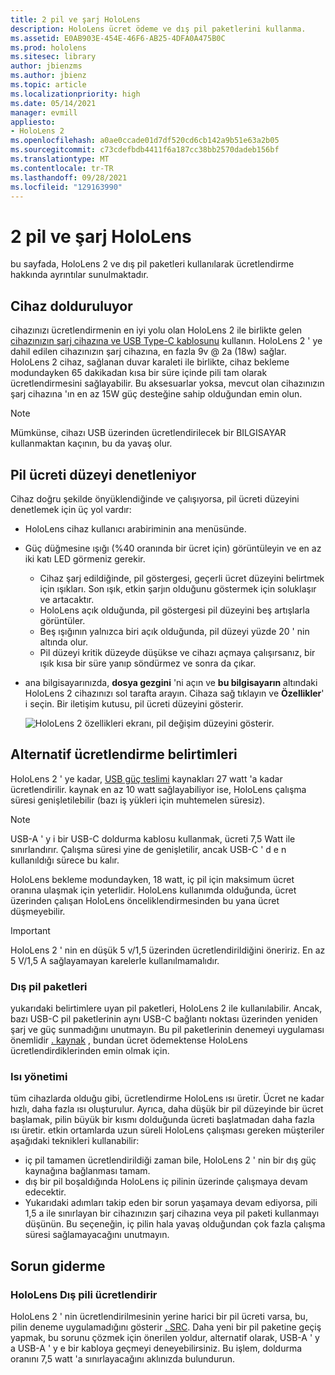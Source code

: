 ```yaml
---
title: 2 pil ve şarj HoloLens
description: HoloLens ücret ödeme ve dış pil paketlerini kullanma.
ms.assetid: E0AB903E-454E-46F6-AB25-4DFA0A475B0C
ms.prod: hololens
ms.sitesec: library
author: jbienzms
ms.author: jbienz
ms.topic: article
ms.localizationpriority: high
ms.date: 05/14/2021
manager: evmill
appliesto:
- HoloLens 2
ms.openlocfilehash: a0ae0ccade01d7df520cd6cb142a9b51e63a2b05
ms.sourcegitcommit: c73cdefbdb4411f6a187cc38bb2570dadeb156bf
ms.translationtype: MT
ms.contentlocale: tr-TR
ms.lasthandoff: 09/28/2021
ms.locfileid: "129163990"
---
```

# <a name="hololens-2-battery-and-charging"></a>2 pil ve şarj HoloLens

bu sayfada, HoloLens 2 ve dış pil paketleri kullanılarak ücretlendirme hakkında ayrıntılar sunulmaktadır.

## <a name="charging-the-device"></a>Cihaz dolduruluyor

cihazınızı ücretlendirmenin en iyi yolu olan HoloLens 2 ile birlikte gelen [cihazınızın şarj cihazına ve USB Type-C kablosunu](https://www.microsoft.com/en-us/p/microsoft-hololens-2-usb-c-charger-cable/8vj21f2z8pk5?rtc=1) kullanın. HoloLens 2 ' ye dahil edilen cihazınızın şarj cihazına, en fazla 9v @ 2a (18w) sağlar. HoloLens 2 cihaz, sağlanan duvar karaleti ile birlikte, cihaz bekleme modundayken 65 dakikadan kısa bir süre içinde pili tam olarak ücretlendirmesini sağlayabilir. Bu aksesuarlar yoksa, mevcut olan cihazınızın şarj cihazına 'ın en az 15W güç desteğine sahip olduğundan emin olun.

> [!NOTE]
> Mümkünse, cihazı USB üzerinden ücretlendirilecek bir BILGISAYAR kullanmaktan kaçının, bu da yavaş olur.

## <a name="checking-the-battery-charge-level"></a>Pil ücreti düzeyi denetleniyor
Cihaz doğru şekilde önyüklendiğinde ve çalışıyorsa, pil ücreti düzeyini denetlemek için üç yol vardır:

- HoloLens cihaz kullanıcı arabiriminin ana menüsünde.
- Güç düğmesine ışığı (%40 oranında bir ücret için) görüntüleyin ve en az iki katı LED görmeniz gerekir.
    - Cihaz şarj edildiğinde, pil göstergesi, geçerli ücret düzeyini belirtmek için ışıkları.  Son ışık, etkin şarjın olduğunu göstermek için soluklaşır ve artacaktır.
    - HoloLens açık olduğunda, pil göstergesi pil düzeyini beş artışlarla görüntüler.
    - Beş ışığının yalnızca biri açık olduğunda, pil düzeyi yüzde 20 ' nin altında olur.
    - Pil düzeyi kritik düzeyde düşükse ve cihazı açmaya çalışırsanız, bir ışık kısa bir süre yanıp söndürmez ve sonra da çıkar.
- ana bilgisayarınızda, **dosya gezgini** 'ni açın ve **bu bilgisayarın** altındaki HoloLens 2 cihazınızı sol tarafta arayın. Cihaza sağ tıklayın ve **Özellikler**' i seçin. Bir iletişim kutusu, pil ücreti düzeyini gösterir.

   ![HoloLens 2 özellikleri ekranı, pil değişim düzeyini gösterir.](images/ResetRecovery2.png)

## <a name="alternative-charging-specifications"></a>Alternatif ücretlendirme belirtimleri

HoloLens 2 ' ye kadar, [USB güç teslimi](https://www.usb.org/usb-charger-pd) kaynakları 27 watt 'a kadar ücretlendirilir. kaynak en az 10 watt sağlayabiliyor ise, HoloLens çalışma süresi genişletilebilir (bazı iş yükleri için muhtemelen süresiz). 

> [!NOTE]
> USB-A ' y i bir USB-C doldurma kablosu kullanmak, ücreti 7,5 Watt ile sınırlandırır. Çalışma süresi yine de genişletilir, ancak USB-C ' d e n kullanıldığı sürece bu kalır.

HoloLens bekleme modundayken, 18 watt, iç pil için maksimum ücret oranına ulaşmak için yeterlidir. HoloLens kullanımda olduğunda, ücret üzerinden çalışan HoloLens önceliklendirmesinden bu yana ücret düşmeyebilir.

> [!IMPORTANT]
> HoloLens 2 ' nin en düşük 5 v/1,5 üzerinden ücretlendirildiğini öneririz. En az 5 V/1,5 A sağlayamayan karelerle kullanılmamalıdır. 

### <a name="external-battery-packs"></a>Dış pil paketleri

yukarıdaki belirtimlere uyan pil paketleri, HoloLens 2 ile kullanılabilir. Ancak, bazı USB-C pil paketlerinin aynı USB-C bağlantı noktası üzerinden yeniden şarj ve güç sunmadığını unutmayın. Bu pil paketlerinin denemeyi uygulaması önemlidir [. kaynak](https://usb.org/document-library/usb-type-cr-cable-and-connector-specification-revision-20) , bundan ücret ödemektense HoloLens ücretlendirdiklerinden emin olmak için. 

### <a name="managing-heat"></a>Isı yönetimi

tüm cihazlarda olduğu gibi, ücretlendirme HoloLens ısı üretir. Ücret ne kadar hızlı, daha fazla ısı oluşturulur. Ayrıca, daha düşük bir pil düzeyinde bir ücret başlamak, pilin büyük bir kısmı dolduğunda ücreti başlatmadan daha fazla ısı üretir. etkin ortamlarda uzun süreli HoloLens çalışması gereken müşteriler aşağıdaki teknikleri kullanabilir:

- iç pil tamamen ücretlendirildiği zaman bile, HoloLens 2 ' nin bir dış güç kaynağına bağlanması tamam.
- dış bir pil boşaldığında HoloLens iç pilinin üzerinde çalışmaya devam edecektir.    
- Yukarıdaki adımları takip eden bir sorun yaşamaya devam ediyorsa, pili 1,5 a ile sınırlayan bir cihazınızın şarj cihazına veya pil paketi kullanmayı düşünün. Bu seçeneğin, iç pilin hala yavaş olduğundan çok fazla çalışma süresi sağlamayacağını unutmayın.

## <a name="troubleshooting"></a>Sorun giderme


### <a name="hololens-charges-external-battery"></a>HoloLens Dış pili ücretlendirir
HoloLens 2 ' nin ücretlendirilmesinin yerine harici bir pil ücreti varsa, bu, pilin deneme uygulamadığını gösterir [. SRC](https://usb.org/document-library/usb-type-cr-cable-and-connector-specification-revision-20). Daha yeni bir pil paketine geçiş yapmak, bu sorunu çözmek için önerilen yoldur, alternatif olarak, USB-A ' y a USB-A ' y e bir kabloya geçmeyi deneyebilirsiniz. Bu işlem, doldurma oranını 7,5 watt 'a sınırlayacağını aklınızda bulundurun.
